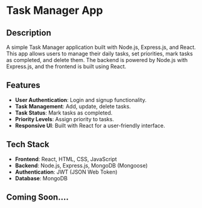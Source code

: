 # Task Manager App

## Description
A simple Task Manager application built with Node.js, Express.js, and React. This app allows users to manage their daily tasks, set priorities, mark tasks as completed, and delete them. The backend is powered by Node.js with Express.js, and the frontend is built using React.

## Features
- **User Authentication**: Login and signup functionality.
- **Task Management**: Add, update, delete tasks.
- **Task Status**: Mark tasks as completed.
- **Priority Levels**: Assign priority to tasks.
- **Responsive UI**: Built with React for a user-friendly interface.

## Tech Stack
- **Frontend**: React, HTML, CSS, JavaScript
- **Backend**: Node.js, Express.js, MongoDB (Mongoose)
- **Authentication**: JWT (JSON Web Token)
- **Database**: MongoDB

## Coming Soon....
